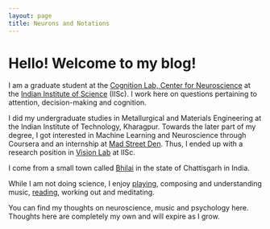 ```yaml
---
layout: page
title: Neurons and Notations
---
```


# Hello! Welcome to my blog!

I am a graduate student at the [Cognition Lab, Center for Neuroscience](http://www.cns.iisc.ac.in/sridhar/) at the [Indian Institute of Science](https://iisc.ac.in/) (IISc). I work here on questions pertaining to attention, decision-making and cognition. 

I did my undergraduate studies in Metallurgical and Materials Engineering at the Indian Institute of Technology, Kharagpur. Towards the later part of my degree, I got interested in Machine Learning and Neuroscience through Coursera and an internship at [Mad Street Den](https://www.madstreetden.com/). Thus, I ended up with a research position in [Vision Lab](https://sites.google.com/site/visionlabiisc/) at IISc. 

I come from a small town called [Bhilai](https://en.wikipedia.org/wiki/Bhilai) in the state of Chattisgarh in India. 

While I am not doing science, I enjoy [playing](https://www.youtube.com/user/sricharan92/videos?view=0&sort=dd&shelf_id=0), composing and understanding music, [reading](https://www.goodreads.com/user/show/32098036-sricharan), working out and meditating. 

You can find my thoughts on neuroscience, music and psychology here. Thoughts here are completely my own and will expire as I grow.
